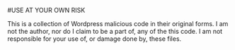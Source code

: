 #USE AT YOUR OWN RISK

This is a collection of Wordpress malicious code in their original forms. I am not the author, nor do I claim to be a part of, any of the this code. I am not responsible for your use of, or damage done by, these files.